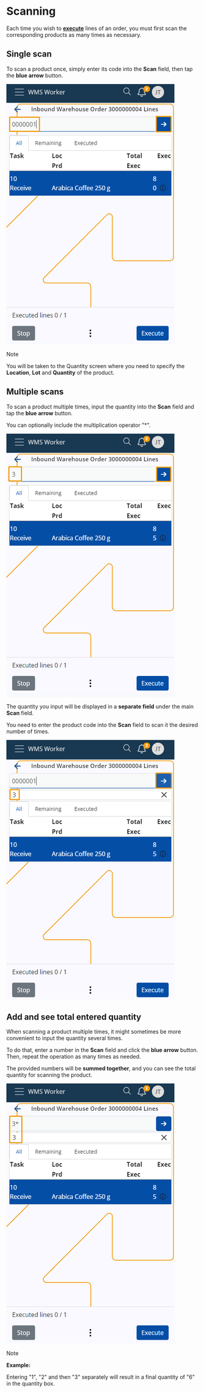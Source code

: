 # Scanning

Each time you wish to **[execute](https://docs.erp.net/tech/modules/logistics/wms/wms-worker/orders/lines-execution.html)** lines of an order, you must first scan the corresponding products as many times as necessary.

## Single scan

To scan a product once, simply enter its code into the **Scan** field, then tap the **blue arrow** button.

![picture](pictures/Scan_single_12_02.png)

> [!NOTE]
> 
> You will be taken to the Quantity screen where you need to specify the **Location**, **Lot** and **Quantity** of the product.
 
## Multiple scans

To scan a product multiple times, input the quantity into the **Scan** field and tap the **blue arrow** button.

You can optionally include the multiplication operator "*".

![picture](pictures/scan_multiple_12_02.png)

The quantity you input will be displayed in a **separate field** under the main **Scan** field. 

You need to enter the product code into the **Scan** field to scan it the desired number of times. 

![picture](pictures/Scan_quantity_box_12_02.png)

## Add and see total entered quantity

When scanning a product multiple times, it might sometimes be more convenient to input the quantity several times.

To do that, enter a number in the **Scan** field and click the **blue arrow** button. Then, repeat the operation as many times as needed. 

The provided numbers will be **summed together**, and you can see the total quantity for scanning the product.

![picture](pictures/Scan_multiple_sum_12_02.png)

> [!NOTE]
> 
> **Example:**
>
> Entering "1", "2" and then "3" separately will result in a final quantity of "6" in the quantity box.

